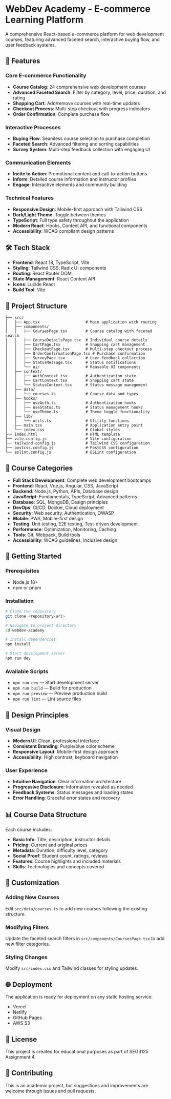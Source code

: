 # WebDev Academy - E-commerce Learning Platform

A comprehensive React-based e-commerce platform for web development courses, featuring advanced faceted search, interactive buying flow, and user feedback systems.

## 🚀 Features

### Core E-commerce Functionality
- **Course Catalog**: 24 comprehensive web development courses
- **Advanced Faceted Search**: Filter by category, level, price, duration, and rating
- **Shopping Cart**: Add/remove courses with real-time updates
- **Checkout Process**: Multi-step checkout with progress indicators
- **Order Confirmation**: Complete purchase flow

### Interactive Processes
- **Buying Flow**: Seamless course selection to purchase completion
- **Faceted Search**: Advanced filtering and sorting capabilities
- **Survey System**: Multi-step feedback collection with engaging UI

### Communication Elements
- **Incite to Action**: Promotional content and call-to-action buttons
- **Inform**: Detailed course information and instructor profiles
- **Engage**: Interactive elements and community building

### Technical Features
- **Responsive Design**: Mobile-first approach with Tailwind CSS
- **Dark/Light Theme**: Toggle between themes
- **TypeScript**: Full type safety throughout the application
- **Modern React**: Hooks, Context API, and functional components
- **Accessibility**: WCAG compliant design patterns

## 🛠️ Tech Stack

- **Frontend**: React 18, TypeScript, Vite
- **Styling**: Tailwind CSS, Radix UI components
- **Routing**: React Router DOM
- **State Management**: React Context API
- **Icons**: Lucide React
- **Build Tool**: Vite

## 📁 Project Structure

```
├── src/
│   ├── App.tsx                    # Main application with routing
│   ├── components/
│   │   ├── CoursesPage.tsx        # Course catalog with faceted search
│   │   ├── CourseDetailsPage.tsx  # Individual course details
│   │   ├── CartPage.tsx           # Shopping cart management
│   │   ├── CheckoutPage.tsx       # Multi-step checkout process
│   │   ├── OrderConfirmationPage.tsx # Purchase confirmation
│   │   ├── SurveyPage.tsx         # User feedback collection
│   │   ├── StatusMessage.tsx      # Status notifications
│   │   └── ui/                    # Reusable UI components
│   ├── context/
│   │   ├── AuthContext.tsx        # Authentication state
│   │   ├── CartContext.tsx        # Shopping cart state
│   │   └── StatusContext.tsx      # Status message management
│   ├── data/
│   │   └── courses.ts             # Course data and types
│   ├── hooks/
│   │   ├── useAuth.ts             # Authentication hooks
│   │   ├── useStatus.ts           # Status management hooks
│   │   └── useTheme.ts            # Theme toggle functionality
│   ├── lib/
│   │   └── utils.ts               # Utility functions
│   ├── main.tsx                   # Application entry point
│   └── index.css                  # Global styles
├── index.html                     # HTML template
├── vite.config.js                 # Vite configuration
├── tailwind.config.js             # Tailwind CSS configuration
├── postcss.config.js              # PostCSS configuration
└── eslint.config.js               # ESLint configuration
```

## 🎯 Course Categories

- **Full Stack Development**: Complete web development bootcamps
- **Frontend**: React, Vue.js, Angular, CSS, JavaScript
- **Backend**: Node.js, Python, APIs, Database design
- **JavaScript**: Fundamentals, TypeScript, Advanced patterns
- **Database**: SQL, MongoDB, Design principles
- **DevOps**: CI/CD, Docker, Cloud deployment
- **Security**: Web security, Authentication, OWASP
- **Mobile**: PWA, Mobile-first design
- **Testing**: Unit testing, E2E testing, Test-driven development
- **Performance**: Optimization, Monitoring, Caching
- **Tools**: Git, Webpack, Build tools
- **Accessibility**: WCAG guidelines, Inclusive design

## 🚀 Getting Started

### Prerequisites
- Node.js 18+ 
- npm or pnpm

### Installation
```bash
# Clone the repository
git clone <repository-url>

# Navigate to project directory
cd webdev-academy

# Install dependencies
npm install

# Start development server
npm run dev
```

### Available Scripts
- `npm run dev` — Start development server
- `npm run build` — Build for production
- `npm run preview` — Preview production build
- `npm run lint` — Lint source files

## 🎨 Design Principles

### Visual Design
- **Modern UI**: Clean, professional interface
- **Consistent Branding**: Purple/blue color scheme
- **Responsive Layout**: Mobile-first design approach
- **Accessibility**: High contrast, keyboard navigation

### User Experience
- **Intuitive Navigation**: Clear information architecture
- **Progressive Disclosure**: Information revealed as needed
- **Feedback Systems**: Status messages and loading states
- **Error Handling**: Graceful error states and recovery

## 📊 Course Data Structure

Each course includes:
- **Basic Info**: Title, description, instructor details
- **Pricing**: Current and original prices
- **Metadata**: Duration, difficulty level, category
- **Social Proof**: Student count, ratings, reviews
- **Features**: Course highlights and included materials
- **Skills**: Technologies and concepts covered

## 🔧 Customization

### Adding New Courses
Edit `src/data/courses.ts` to add new courses following the existing structure.

### Modifying Filters
Update the faceted search filters in `src/components/CoursesPage.tsx` to add new filter categories.

### Styling Changes
Modify `src/index.css` and Tailwind classes for styling updates.

## 🌐 Deployment

The application is ready for deployment on any static hosting service:
- Vercel
- Netlify
- GitHub Pages
- AWS S3

## 📝 License

This project is created for educational purposes as part of SEG3125 Assignment 4.

## 🤝 Contributing

This is an academic project, but suggestions and improvements are welcome through issues and pull requests.
